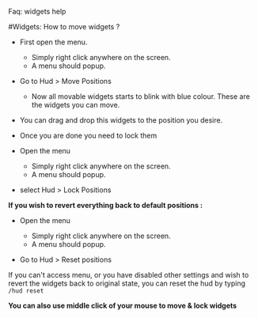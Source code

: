 ﻿Faq: widgets help 

#Widgets: How to move widgets ?        

* First open the menu.
    * Simply right click anywhere on the screen. 
    * A menu should popup.
    
* Go to Hud > Move Positions
    * Now all movable widgets starts to blink with blue colour. These are the widgets you can move.
    
* You can drag and drop this widgets to the position you desire. 
* Once you are done you need to lock them

* Open the menu
    * Simply right click anywhere on the screen. 
    * A menu should popup.
    
* select Hud > Lock Positions

**If you wish to revert everything back to default positions :**

* Open the menu
    * Simply right click anywhere on the screen. 
    * A menu should popup.

* Go to Hud > Reset positions

If you can't access menu, or you have disabled other settings and wish to revert the widgets back
to original state, you can reset the hud by typing `/hud reset`


**You can also use middle click of your mouse to move & lock widgets**



